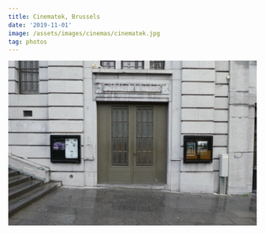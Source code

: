 ```yaml
---
title: Cinematek, Brussels
date: '2019-11-01'
image: /assets/images/cinemas/cinematek.jpg
tag: photos
---
```


![image](/assets/images/cinemas/cinematek.jpg)
